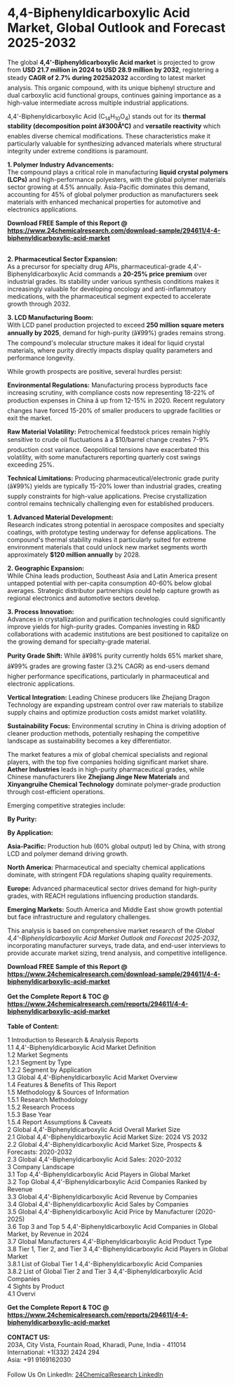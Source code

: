 <h1>4,4-Biphenyldicarboxylic Acid Market, Global Outlook and Forecast 2025-2032</h1><p>The global <strong>4,4'-Biphenyldicarboxylic Acid market</strong> is projected to grow from <strong>USD 21.7 million in 2024 to USD 28.9 million by 2032</strong>, registering a steady <strong>CAGR of 2.7% during 2025â2032</strong> according to latest market analysis. This organic compound, with its unique biphenyl structure and dual carboxylic acid functional groups, continues gaining importance as a high-value intermediate across multiple industrial applications.</p><p>4,4'-Biphenyldicarboxylic Acid (C<sub>14</sub>H<sub>10</sub>O<sub>4</sub>) stands out for its <strong>thermal stability (decomposition point â¥300Â°C)</strong> and <strong>versatile reactivity</strong> which enables diverse chemical modifications. These characteristics make it particularly valuable for synthesizing advanced materials where structural integrity under extreme conditions is paramount.</p><p><strong>1. Polymer Industry Advancements:</strong><br>
The compound plays a critical role in manufacturing <strong>liquid crystal polymers (LCPs)</strong> and high-performance polyesters, with the global polymer materials sector growing at 4.5% annually. Asia-Pacific dominates this demand, accounting for 45% of global polymer production as manufacturers seek materials with enhanced mechanical properties for automotive and electronics applications.</p><div><b>Download FREE Sample of this Report @ 
            <a href="https://www.24chemicalresearch.com/download-sample/294611/4-4-biphenyldicarboxylic-acid-market">
            https://www.24chemicalresearch.com/download-sample/294611/4-4-biphenyldicarboxylic-acid-market</a></b></div><br><p><strong>2. Pharmaceutical Sector Expansion:</strong><br>
As a precursor for specialty drug APIs, pharmaceutical-grade 4,4'-Biphenyldicarboxylic Acid commands a <strong>20-25% price premium</strong> over industrial grades. Its stability under various synthesis conditions makes it increasingly valuable for developing oncology and anti-inflammatory medications, with the pharmaceutical segment expected to accelerate growth through 2032.</p><p><strong>3. LCD Manufacturing Boom:</strong><br>
With LCD panel production projected to exceed <strong>250 million square meters annually by 2025</strong>, demand for high-purity (â¥99%) grades remains strong. The compound's molecular structure makes it ideal for liquid crystal materials, where purity directly impacts display quality parameters and performance longevity.</p><p>While growth prospects are positive, several hurdles persist:</p><p><strong>Environmental Regulations:</strong> Manufacturing process byproducts face increasing scrutiny, with compliance costs now representing 18-22% of production expenses in China â up from 12-15% in 2020. Recent regulatory changes have forced 15-20% of smaller producers to upgrade facilities or exit the market.</p><p><strong>Raw Material Volatility:</strong> Petrochemical feedstock prices remain highly sensitive to crude oil fluctuations â a $10/barrel change creates 7-9% production cost variance. Geopolitical tensions have exacerbated this volatility, with some manufacturers reporting quarterly cost swings exceeding 25%.</p><p><strong>Technical Limitations:</strong> Producing pharmaceutical/electronic grade purity (â¥99%) yields are typically 15-20% lower than industrial grades, creating supply constraints for high-value applications. Precise crystallization control remains technically challenging even for established producers.</p><p><strong>1. Advanced Material Development:</strong><br>
Research indicates strong potential in aerospace composites and specialty coatings, with prototype testing underway for defense applications. The compound's thermal stability makes it particularly suited for extreme environment materials that could unlock new market segments worth approximately <strong>$120 million annually</strong> by 2028.</p><p><strong>2. Geographic Expansion:</strong><br>
While China leads production, Southeast Asia and Latin America present untapped potential with per-capita consumption 40-60% below global averages. Strategic distributor partnerships could help capture growth as regional electronics and automotive sectors develop.</p><p><strong>3. Process Innovation:</strong><br>
Advances in crystallization and purification technologies could significantly improve yields for high-purity grades. Companies investing in R&amp;D collaborations with academic institutions are best positioned to capitalize on the growing demand for specialty-grade material.</p><p><strong>Purity Grade Shift:</strong> While â¥98% purity currently holds 65% market share, â¥99% grades are growing faster (3.2% CAGR) as end-users demand higher performance specifications, particularly in pharmaceutical and electronic applications.</p><p><strong>Vertical Integration:</strong> Leading Chinese producers like Zhejiang Dragon Technology are expanding upstream control over raw materials to stabilize supply chains and optimize production costs amidst market volatility.</p><p><strong>Sustainability Focus:</strong> Environmental scrutiny in China is driving adoption of cleaner production methods, potentially reshaping the competitive landscape as sustainability becomes a key differentiator.</p><p>The market features a mix of global chemical specialists and regional players, with the top five companies holding significant market share. <strong>Aether Industries</strong> leads in high-purity pharmaceutical grades, while Chinese manufacturers like <strong>Zhejiang Jinge New Materials</strong> and <strong>Xinyangruihe Chemical Technology</strong> dominate polymer-grade production through cost-efficient operations.</p><p>Emerging competitive strategies include:</p><p><strong>By Purity:</strong></p><p><strong>By Application:</strong></p><p><strong>Asia-Pacific:</strong> Production hub (60% global output) led by China, with strong LCD and polymer demand driving growth.</p><p><strong>North America:</strong> Pharmaceutical and specialty chemical applications dominate, with stringent FDA regulations shaping quality requirements.</p><p><strong>Europe:</strong> Advanced pharmaceutical sector drives demand for high-purity grades, with REACH regulations influencing production standards.</p><p><strong>Emerging Markets:</strong> South America and Middle East show growth potential but face infrastructure and regulatory challenges.</p><p>This analysis is based on comprehensive market research of the <em>Global 4,4'-Biphenyldicarboxylic Acid Market Outlook and Forecast 2025-2032</em>, incorporating manufacturer surveys, trade data, and end-user interviews to provide accurate market sizing, trend analysis, and competitive intelligence.</p><div><b>Download FREE Sample of this Report @ 
            <a href="https://www.24chemicalresearch.com/download-sample/294611/4-4-biphenyldicarboxylic-acid-market">
            https://www.24chemicalresearch.com/download-sample/294611/4-4-biphenyldicarboxylic-acid-market</a></b></div><br><div><b>Get the Complete Report & TOC @ 
            <a href="https://www.24chemicalresearch.com/reports/294611/4-4-biphenyldicarboxylic-acid-market">
            https://www.24chemicalresearch.com/reports/294611/4-4-biphenyldicarboxylic-acid-market</a></b></div><br>
            <b>Table of Content:</b><p>1 Introduction to Research & Analysis Reports<br />
 1.1 4,4'-Biphenyldicarboxylic Acid Market Definition<br />
 1.2 Market Segments<br />
 1.2.1 Segment by Type<br />
 1.2.2 Segment by Application<br />
 1.3 Global 4,4'-Biphenyldicarboxylic Acid Market Overview<br />
 1.4 Features & Benefits of This Report<br />
 1.5 Methodology & Sources of Information<br />
 1.5.1 Research Methodology<br />
 1.5.2 Research Process<br />
 1.5.3 Base Year<br />
 1.5.4 Report Assumptions & Caveats<br />
2 Global 4,4'-Biphenyldicarboxylic Acid Overall Market Size<br />
 2.1 Global 4,4'-Biphenyldicarboxylic Acid Market Size: 2024 VS 2032<br />
 2.2 Global 4,4'-Biphenyldicarboxylic Acid Market Size, Prospects & Forecasts: 2020-2032<br />
 2.3 Global 4,4'-Biphenyldicarboxylic Acid Sales: 2020-2032<br />
3 Company Landscape<br />
 3.1 Top 4,4'-Biphenyldicarboxylic Acid Players in Global Market<br />
 3.2 Top Global 4,4'-Biphenyldicarboxylic Acid Companies Ranked by Revenue<br />
 3.3 Global 4,4'-Biphenyldicarboxylic Acid Revenue by Companies<br />
 3.4 Global 4,4'-Biphenyldicarboxylic Acid Sales by Companies<br />
 3.5 Global 4,4'-Biphenyldicarboxylic Acid Price by Manufacturer (2020-2025)<br />
 3.6 Top 3 and Top 5 4,4'-Biphenyldicarboxylic Acid Companies in Global Market, by Revenue in 2024<br />
 3.7 Global Manufacturers 4,4'-Biphenyldicarboxylic Acid Product Type<br />
 3.8 Tier 1, Tier 2, and Tier 3 4,4'-Biphenyldicarboxylic Acid Players in Global Market<br />
 3.8.1 List of Global Tier 1 4,4'-Biphenyldicarboxylic Acid Companies<br />
 3.8.2 List of Global Tier 2 and Tier 3 4,4'-Biphenyldicarboxylic Acid Companies<br />
4 Sights by Product<br />
 4.1 Overvi</p><div><b>Get the Complete Report & TOC @ 
            <a href="https://www.24chemicalresearch.com/reports/294611/4-4-biphenyldicarboxylic-acid-market">
            https://www.24chemicalresearch.com/reports/294611/4-4-biphenyldicarboxylic-acid-market</a></b></div><br><b>CONTACT US:</b><br>
            203A, City Vista, Fountain Road, Kharadi, Pune, India - 411014<br>
            International: +1(332) 2424 294<br>
            Asia: +91 9169162030 <br><br>
            Follow Us On LinkedIn: <a href="https://www.linkedin.com/company/24chemicalresearch/">24ChemicalResearch LinkedIn</a>